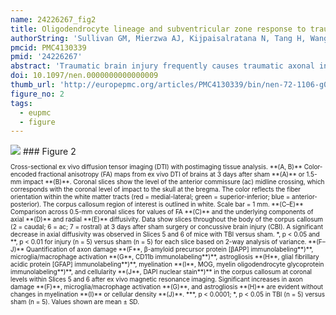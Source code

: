 ```yaml
---
name: 24226267_fig2
title: Oligodendrocyte lineage and subventricular zone response to traumatic axonal injury in the corpus callosum.
authorString: 'Sullivan GM, Mierzwa AJ, Kijpaisalratana N, Tang H, Wang Y, Song SK, Selwyn R, Armstrong RC.'
pmcid: PMC4130339
pmid: '24226267'
abstract: 'Traumatic brain injury frequently causes traumatic axonal injury (TAI) in white matter tracts. Experimental TAI in the corpus callosum of adult mice was used to examine the effects on oligodendrocyte lineage cells and myelin in conjunction with neuroimaging. The injury targeted the corpus callosum over the subventricular zone, a source of neural stem/progenitor cells. Traumatic axonal injury was produced in the rostral body of the corpus callosum by impact onto the skull at the bregma. During the first week after injury, magnetic resonance diffusion tensor imaging showed that axial diffusivity decreased in the corpus callosum and that corresponding regions exhibited significant axon damage accompanied by hypertrophic microglia and reactive astrocytes. Oligodendrocyte progenitor proliferation increased in the subventricular zone and corpus callosum. Oligodendrocytes in the corpus callosum shifted toward upregulation of myelin gene transcription. Plp/CreER(T):R26IAP reporter mice showed normal reporter labeling of myelin sheaths 0 to 2 days after injury but labeling was increased between 2 and 7 days after injury. Electron microscopy revealed axon degeneration, demyelination, and redundant myelin figures. These findings expand the cell types and responses to white matter injuries that inform diffusion tensor imaging evaluation and identify pivotal white matter changes after TAI that may affect axon vulnerability vs. recovery after brain injury.'
doi: 10.1097/nen.0000000000000009
thumb_url: 'http://europepmc.org/articles/PMC4130339/bin/nen-72-1106-g002.gif'
figure_no: 2
tags:
  - eupmc
  - figure
---
```

<img src='http://europepmc.org/articles/PMC4130339/bin/nen-72-1106-g002.jpg' style='max-height: 300px'>
### Figure 2
<p style='font-size: 10px;'>Cross-sectional ex vivo diffusion tensor imaging (DTI) with postimaging tissue analysis. **(A, B)** Color-encoded fractional anisotropy (FA) maps from ex vivo DTI of brains at 3 days after sham **(A)** or 1.5-mm impact **(B)**. Coronal slices show the level of the anterior commissure (ac) midline crossing, which corresponds with the coronal level of impact to the skull at the bregma. The color reflects the fiber orientation within the white matter tracts (red = medial-lateral; green = superior-inferior; blue = anterior-posterior). The corpus callosum region of interest is outlined in white. Scale bar = 1 mm. **(C–E)** Comparison across 0.5-mm coronal slices for values of FA **(C)** and the underlying components of axial **(D)** and radial **(E)** diffusivity. Data show slices throughout the body of the corpus callosum (2 = caudal; 6 = ac; 7 = rostral) at 3 days after sham surgery or concussive brain injury (CBI). A significant decrease in axial diffusivity was observed in Slices 5 and 6 of mice with TBI versus sham. *, p &lt; 0.05 and **, p &lt; 0.01 for injury (n = 5) versus sham (n = 5) for each slice based on 2-way analysis of variance. **(F–J)** Quantification of axon damage **(F**, β-amyloid precursor protein [βAPP] immunolabeling**)**, microglia/macrophage activation **(G**, CD11b immunolabeling**)**, astrogliosis **(H**, glial fibrillary acidic protein [GFAP] immunolabeling**)**, myelination **(I**, MOG, myelin oligodendrocyte glycoprotein immunolabeling**)**, and cellularity **(J**, DAPI nuclear stain**)** in the corpus callosum at coronal levels within Slices 5 and 6 after ex vivo magnetic resonance imaging. Significant increases in axon damage **(F)**, microglia/macrophage activation **(G)**, and astrogliosis **(H)** are evident without changes in myelination **(I)** or cellular density **(J)**. ***, p &lt; 0.0001; *, p &lt; 0.05 in TBI (n = 5) versus sham (n = 5). Values shown are mean ± SD.</p>